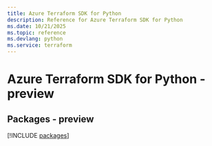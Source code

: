```yaml
---
title: Azure Terraform SDK for Python
description: Reference for Azure Terraform SDK for Python
ms.date: 10/21/2025
ms.topic: reference
ms.devlang: python
ms.service: terraform
---
```

# Azure Terraform SDK for Python - preview
## Packages - preview
[!INCLUDE [packages](terraform-index.md)]